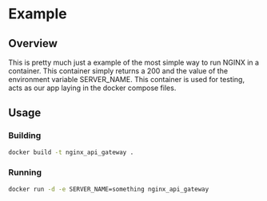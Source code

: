 # Example 

## Overview
This is pretty much just a example of the most simple way to run NGINX in a container. This container simply returns a 200 and the value of the environment variable SERVER_NAME. This container is used for testing, acts as our app laying in the docker compose files.

## Usage 

### Building
```bash 
docker build -t nginx_api_gateway .
```

### Running
```bash
docker run -d -e SERVER_NAME=something nginx_api_gateway
```


